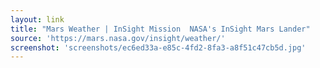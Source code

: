 ```yaml
---
layout: link
title: "Mars Weather | InSight Mission  NASA's InSight Mars Lander"
source: 'https://mars.nasa.gov/insight/weather/'
screenshot: 'screenshots/ec6ed33a-e85c-4fd2-8fa3-a8f51c47cb5d.jpg'
---
```


